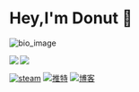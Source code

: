 # Hey,I'm Donut 👋   


![bio_image](https://s1.ax1x.com/2022/04/19/L0BQcq.jpg)
 

<img src = "https://github-readme-stats.vercel.app/api/top-langs/?username=yeqiyi&layout=compact" align = "left" >
<img src = "https://count.getloli.com/get/@donut?theme=moebooru"><br>

[![steam](https://img.shields.io/badge/steam-gray?&style=for-the-badge&logo=steam&logoColor=white)](https://steamcommunity.com/id/angelina0820/)   [![推特](https://img.shields.io/badge/twitter-blue?&style=for-the-badge&logo=twitter&logoColor=white)](https://twitter.com/Applepaiii0820)   [![博客](https://img.shields.io/badge/blog-甜甜圈の杂物间-orange?&style=for-the-badge)](https://nekoneko.best)






